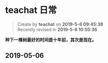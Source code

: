 teachat 日常
===

> Create by **teachat** on **2019-5-6 09:45:38**  
> Recently revised in **2019-5-6 10:55:36**

**种下一棵树最好的时间是十年前，其次是现在。**

## 2019-05-06
